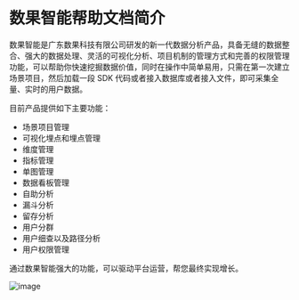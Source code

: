 # 数果智能帮助文档简介

数果智能是广东数果科技有限公司研发的新一代数据分析产品，具备无缝的数据整合、强大的数据处理、灵活的可视化分析、项目机制的管理方式和完善的权限管理功能，可以帮助你快速挖掘数据价值，同时在操作中简单易用，只需在第一次建立场景项目，然后加载一段 SDK 代码或者接入数据库或者接入文件，即可采集全量、实时的用户数据。

目前产品提供如下主要功能：

*   场景项目管理
*   可视化埋点和埋点管理
*   维度管理
*   指标管理
*   单图管理
*   数据看板管理
*   自助分析
*   漏斗分析
*   留存分析
*   用户分群
*   用户细查以及路径分析
*   用户权限管理

通过数果智能强大的功能，可以驱动平台运营，帮您最终实现增长。

![image](../assets/image.png)